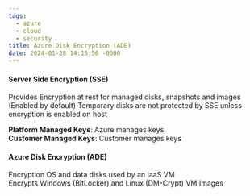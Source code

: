 ```yaml
---
tags:
  - azure
  - cloud
  - security
title: Azure Disk Encryption (ADE)
date: 2024-01-28 14:15:56 -0600
---
```


#### Server Side Encryption (SSE)  
Provides Encryption at rest for managed disks, snapshots and images (Enabled by default) 
Temporary disks are not protected by SSE unless encryption is enabled on host  

**Platform Managed Keys**: Azure manages keys  
**Customer Managed Keys**: Customer manages keys

#### Azure Disk Encryption (ADE)
Encryption OS and data disks used by an IaaS VM  
Encrypts Windows (BitLocker) and Linux (DM-Crypt) VM Images
